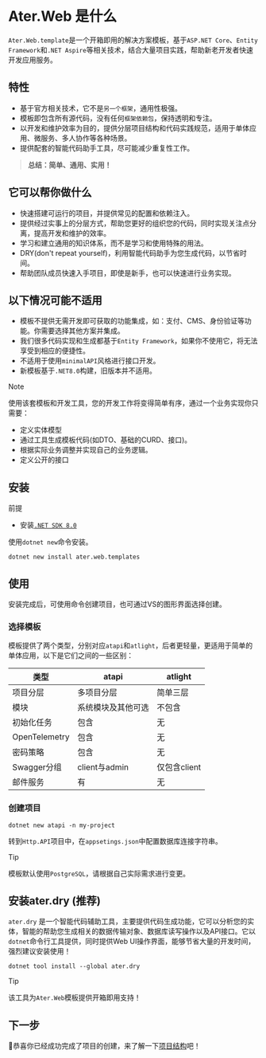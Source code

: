 # Ater.Web 是什么

`Ater.Web.template`是一个开箱即用的解决方案模板，基于`ASP.NET Core`、`Entity Framework`和`.NET Aspire`等相关技术，结合大量项目实践，帮助新老开发者快速开发应用服务。

## 特性

- 基于官方相关技术，它不是`另一个框架`，通用性极强。
- 模板即包含所有源代码，没有任何`框架依赖包`，保持透明和专注。
- 以开发和维护效率为目的，提供分层项目结构和代码实践规范，适用于单体应用、微服务、多人协作等各种场景。
- 提供配套的智能代码助手工具，尽可能减少重复性工作。

> **总结：简单、通用、实用！**

## 它可以帮你做什么

- 快速搭建可运行的项目，并提供常见的配置和依赖注入。
- 提供经过实事上的分层方式，帮助您更好的组织您的代码，同时实现关注点分离，提高开发和维护的效率。
- 学习和建立通用的知识体系，而不是学习和使用特殊的用法。
- DRY(don't repeat yourself)，利用智能代码助手为您生成代码，以节省时间。
- 帮助团队成员快速入手项目，即使是新手，也可以快速进行业务实现。

## 以下情况可能不适用

- 模板不提供无需开发即可获取的功能集成，如：支付、CMS、身份验证等功能。你需要选择其他方案并集成。
- 我们很多代码实现和生成都基于`Entity Framework`，如果你不使用它，将无法享受到相应的便捷性。
- 不适用于使用`minimalAPI`风格进行接口开发。
- 新模板基于`.NET8.0`构建，旧版本并不适用。

> [!NOTE]
> 使用该套模板和开发工具，您的开发工作将变得简单有序，通过一个业务实现你只需要：
>
> - 定义实体模型
> - 通过工具生成模板代码(如DTO、基础的CURD、接口)。
> - 根据实际业务调整并实现自己的业务逻辑。
> - 定义公开的接口

## 安装

前提

- 安装[`.NET SDK 8.0`](https://dotnet.microsoft.com/zh-cn/download)

使用`dotnet new`命令安装。

```pwsh
dotnet new install ater.web.templates
```

## 使用

安装完成后，可使用命令创建项目，也可通过VS的图形界面选择创建。

### 选择模板

模板提供了两个类型，分别对应`atapi`和`atlight`，后者更轻量，更适用于简单的单体应用，以下是它们之间的一些区别：

|类型|atapi  |atlight  |
|------|---------|---------|
|项目分层| 多项目分层 | 简单三层  |
|模块 |系统模块及其他可选    |不包含  |
|初始化任务|包含|无|
|OpenTelemetry|包含|无|
|密码策略|包含|无|
|Swagger分组|client与admin|仅包含client|
|邮件服务|有|无|

### 创建项目

```pwsh
dotnet new atapi -n my-project
```

转到`Http.API`项目中，在`appsetings.json`中配置数据库连接字符串。

> [!TIP]
> 模板默认使用`PostgreSQL`，请根据自己实际需求进行变更。

## 安装ater.dry (推荐)

`ater.dry` 是一个智能代码辅助工具，主要提供代码生成功能，它可以分析您的实体，智能的帮助您生成相关的数据传输对象、数据库读写操作以及API接口。它以`dotnet`命令行工具提供，同时提供Web UI操作界面，能够节省大量的开发时间，强烈建议安装使用！

```pwsh
dotnet tool install --global ater.dry
```

> [!TIP]
> 该工具为`Ater.Web`模板提供开箱即用支持！

## 下一步

🎉恭喜你已经成功完成了项目的创建，来了解一下[项目结构](./%E6%95%99%E7%A8%8B/%E9%A1%B9%E7%9B%AE%E7%BB%93%E6%9E%84%E8%AF%B4%E6%98%8E.md)吧！

